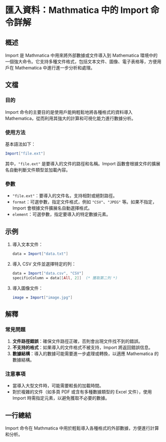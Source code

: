 <!--
Meta Description: # 匯入資料：Mathmatica 中的 Import 命令詳解 ## 概述 Import 是 Mathmatica 中用來將外部數據或文件導入到 Mathematica 環境中的一個強大命令。它支持多種文件格式，包括文本文件、圖像、電子表格等，方便用戶在 Mathematica 中進行進一步分析和...
Meta Keywords: import, mathematica, data, csv, mathmatica
-->

# 匯入資料：Mathmatica 中的 Import 命令詳解

## 概述
Import 是 Mathmatica 中用來將外部數據或文件導入到 Mathematica 環境中的一個強大命令。它支持多種文件格式，包括文本文件、圖像、電子表格等，方便用戶在 Mathematica 中進行進一步分析和處理。

## 文檔
### 目的
Import 命令的主要目的是使用戶能夠輕鬆地將各種格式的資料導入 Mathematica，從而利用其強大的計算和可視化能力進行數據分析。

### 使用方法
基本語法如下：
```mathematica
Import["file.ext"]
```
其中，`"file.ext"` 是要導入的文件的路徑和名稱。Import 函數會根據文件的擴展名自動判斷文件類型並加載內容。

### 參數
- `"file.ext"`：要導入的文件名，支持相對或絕對路徑。
- `format`：可選參數，指定文件格式，例如 `"CSV"`、`"JPEG"` 等。如果不指定，Import 會根據文件擴展名自動選擇格式。
- `element`：可選參數，指定要導入的特定數據元素。

## 示例
1. 導入文本文件：
   ```mathematica
   data = Import["data.txt"]
   ```

2. 導入 CSV 文件並選擇特定的列：
   ```mathematica
   data = Import["data.csv", "CSV"]
   specificColumn = data[[All, 2]]  (* 獲取第二列 *)
   ```

3. 導入圖像文件：
   ```mathematica
   image = Import["image.jpg"]
   ```

## 解釋
### 常見問題
1. **文件路徑錯誤**：確保文件路徑正確，否則會出現文件找不到的錯誤。
2. **不支持的格式**：如果導入的文件格式不被支持，Import 將返回錯誤信息。
3. **數據結構**：導入的數據可能需要進一步處理或轉換，以適應 Mathematica 的數據結構。

### 注意事項
- 當導入大型文件時，可能需要較長的加載時間。
- 對於複雜的文件（如多頁 PDF 或含有多種數據類型的 Excel 文件），使用 Import 時需指定元素，以避免獲取不必要的數據。

## 一行總結
Import 命令在 Mathmatica 中用於輕鬆導入各種格式的外部數據，方便進行計算和分析。